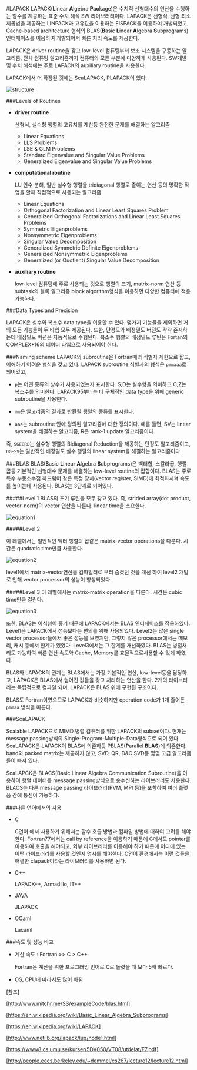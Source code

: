 #LAPACK
LAPACK(**L**inear **A**lgebra **Pac**kage)은 수치적 선형대수의 연산을 수행하는 함수를 제공하는 표준 수치 해석 SW 라이브러리이다.
LAPACK은 선형식, 선형 최소 제곱법을 제공하는 LINPACK과 고유값을 이용하는 EISPACK을 이용하여 개발되었고,
Cache-based architecture 형식의 BLAS(**B**asic **L**inear **A**lgebra **S**ubprograms) 인터페이스를 이용하여 개발되어서 빠른 처리 속도를 제공한다.

LAPACK은 driver routine을 갖고 low-level 컴퓨팅부터 보조 시스템을 구동하는 알고리즘, 전체 컴퓨팅 알고리즘까지 컴퓨터의 모든 부분에
다양하게 사용된다. SW개발 및 수치 해석에는 주로 LAPACK의 auxiliary routine을 사용한다.

LAPACK에서 더 확장된 것에는 ScaLAPACK, PLAPACK이 있다.

![structure](http://people.eecs.berkeley.edu/~demmel/cs267/lecture12/ScaLAPACK.gif)


###Levels of Routines

 * **driver routine**
	
	  선형식, 실수형 행렬의 고유치를 계산등 완전한 문제를 해결하는 알고리즘
	- Linear Equations
	- LLS Problems
	- LSE & GLM Problems
	- Standard Eigenvalue and Singular Value Problems
	- Generalized Eigenvalue and Singular Value Problems
 
 * **computational routine**
	
	  LU 인수 분해, 일반 실수형 행렬을 tridiagonal 행렬로 줄이는 연산 등의 명확한 작업을 할때 직접적으로 사용되는 알고리즘
	- Linear Equations
	- Orthogonal Factorization and Linear Least Squares Problem
	- Generalized Orthogonal Factorizations and Linear Least Squares Problems
	- Symmetric Eigenproblems
	- Nonsymmetric Eigenproblems
	- Singular Value Decomposition
	- Generalized Symmetric Definite Eigenproblems
	- Generalized Nonsymmetric Eigenproblems
	- Generalized (or Quotient) Singular Value Decomposition

 * **auxiliary routine**
	
	  low-level 컴퓨팅에 주로 사용되는 것으로 행렬의 크기, matrix-norm 연산 등 subtask의 블록 알고리즘
	  block algorithm형식을 이용하면 다양한 컴퓨터에 적용 가능하다.
	

###Data Types and Precision

LAPACK은 실수와 복소수 data type을 이용할 수 있다. 몇가지 기능들을 제외하면 거의 모든 기능들이 두 타입 모두 제공된다.
또한, 단정도와 배정밀도 버젼도 각각 존재하는데 배정밀도 버젼은 자동적으로 수행된다. 복소수 행렬의 배정밀도 루틴은 Fortan의
COMPLEX*16의 데이터 타입으로 사용되어야 한다.


###Naming scheme
LAPACK의 subroutine은 Fortran때의 식별자 제한으로 짧고, 이해하기 어려운 형식을 갖고 있다.
LAPACK subroutine 식별자의 형식은 `pmmaaa`로 되어있고,

 * `p`는 어떤 종류의 상수가 사용되었는지 표시한다. S,D는 실수형을 의미하고 C,Z는 복소수를 의미한다.
   LAPACK95부터는 더 구체적인 data type을 위해 generic subroutine을 사용한다.

 * `mm`은 알고리즘의 결과로 반환될 행렬의 종류를 표시한다. 

 * `aaa`는 subroutine 안에 정의된 알고리즘에 대한 정의이다. 예를 들면, SV는 linear system을 해결하는 알고리즘, R은 rank-1 update 알고리즘이다.

즉, `SGEBRD`는 실수형 행렬의 Bidiagonal Reduction을 제공하는 단정도 알고리즘이고, `DGESV`는 일반적인 배정밀도 실수 행렬의 linear system을 해결하는 알고리즘이다.



###BLAS
BLAS(**B**asic **L**inear **A**lgebra **S**ubprograms)은 벡터합, 스칼라곱, 행렬 곱등 기본적인 선형대수 문제를 해결하는 low-level routine의 집합이다.
BLAS는 주로 특수 부동소수점 하드웨어 같은 특정 장치(vector register, SIMD)에 최적화시켜 속도를 높이는데 사용된다. BLAS는 3단계로 되어있다.

#####Level 1
BLAS의 초기 루틴을 모두 갖고 있다. 즉, strided array(dot product, vector-norm)의 vector 연산을 다룬다. linear time을 소요한다.

![equation1](https://wikimedia.org/api/rest_v1/media/math/render/svg/1016203a2d42763e37d205e26e35a740a5fe53e5)


#####Level 2

이 레벨에서는 일반적인 벡터 행렬의 곱같은 matrix-vector operations을 다룬다. 시간은 quadratic time만큼 사용한다.

![equation2](https://wikimedia.org/api/rest_v1/media/math/render/svg/7658d5f7f6154333ccab6b64baa66163e5ef8d6f)

level1에서 matrix-vector연산을 컴파일러로 부터 숨겼던 것을 개선 하여 level2 개발로 인해 vector processor의 성능이 향상되었다.


#####Level 3
이 레벨에서는 matrix-matrix operation을 다룬다. 시간은 cubic time만큼 걸린다.

![equation3](https://wikimedia.org/api/rest_v1/media/math/render/svg/7f4f772e55eb95e54083f3bc4a177e171c4f7cdc)


또한, BLAS는 이식성이 좋기 때문에 LAPACK에서는 BLAS 인터페이스를 적용하였다. Level1은 LAPACK에서 성능보다는 편의를 위해 사용되었다. 
Level2는 많은 single vector processor들에서 좋은 성능을 보였지만, 그렇지 않은 processor에서는 메모리, 캐시 등에서 한계가 있었다.
Level3에서는 그 한계를 개선하였다. BLAS는 병렬처리도 가능하여 빠른 연산 속도와 Cache, Memory를 효율적으로사용할 수 있게 하였다.

BLAS와 LAPACK의 관계는 BLAS에서는 가장 기본적인 연산, low-level등을 담당하고, LAPACK은 BLAS에서 얻어진 값들을 갖고 처리하는 연산을 한다.
2개의 라이브러리는 독립적으로 컴파일 되며, LAPACK은 BLAS 위에 구현된 구조이다.

BLAS도 Fortran이였으므로 LAPACK과 비슷하지만 operation code가 1개 줄어든 `pmmaa` 방식을 따른다.


###ScaLAPACK

Scalable LAPACK으로 MIMD 병렬 컴퓨터를 위한 LAPACK의 subset이다. 현재는 message passing방식의 Single-Program-Multiple-Data형식으로 되어 있다.
ScaLAPACK은 LAPACK이 BLAS에 의존하듯 PBLAS(**P**arallel **BLAS**)에 의존한다. band와 packed matrix는 제공하지 않고, SVD, QR, D&C SVD등 몇몇 
고급 알고리즘들이 빠져 있다.

ScaLAPCK은 BLACS(Basic Linear Algebra Communication Subroutine)을 이용하여 행렬 데이터를 message passing방식으로 송수신하는 라이브러리도 사용한다.
BLACS는 다른 message passing 라이브러리(PVM, MPI 등)을 포함하여 여러 플랫폼 간에 통신이 가능하다.



###다른 언어에서의 사용

 * C

	  C언어 에서 사용하기 위해서는 함수 호출 방법과 컴파일 방법에 대하여 고려를 해야한다.
	  Fortran77에서는 call by reference을 이용하기 때문에 C에서도 pointer를 이용하여 호출을 해야되고,
	  외부 라이브러리를 이용해야 하기 때문에 어디에 있는 어떤 라이브러리를 사용할 것인지 명시를 해야한다.
	  C언어 환경에서는 이런 것들을 해결한 clapack이라는 라이브러리를 사용하면 된다.

 * C++

	  LAPACK++, Armadillo, IT++

 * JAVA

	JLAPACK

 * OCaml

	Lacaml	  


###속도 및 성능 비교

 * 계산 속도 : Fortran >> C > C++

	Fortran은 계산을 위한 프로그래밍 언어로 C로 돌렸을 때 보다 5배 빠르다.


 * OS, CPU에 따라서도 많이 바뀜


[참조]

[http://www.mitchr.me/SS/exampleCode/blas.html]

[https://en.wikipedia.org/wiki/Basic_Linear_Algebra_Subprograms]

[https://en.wikipedia.org/wiki/LAPACK]

[http://www.netlib.org/lapack/lug/node1.html]

[https://www8.cs.umu.se/kurser/5DV050/VT08/utdelat/F7.pdf]

[http://people.eecs.berkeley.edu/~demmel/cs267/lecture12/lecture12.html]
